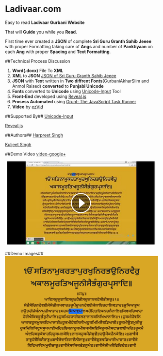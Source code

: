 Ladivaar.com
==============

Easy to read **Ladivaar Gurbani Website**

That will **Guide** you while you **Read**.

First time ever created a **JSON** of complete **Sri Guru Granth Sahib Jeeee** with proper Formatting taking care of **Angs** and number of **Panktiyaan** on each **Ang** with proper **Spacing** and **Text Formatting**.

##Technical Process Discussion
 1. **Word(.docx)** File To **XML**
 2. **XML** to **JSON** [JSON of Sri Guru Granth Sahib Jeeee](https://raw.githubusercontent.com/harpreetkhalsagtbit/ladivaar/master/SGGS.json)
 3. **JSON** with **Text** written in **Two diffrent Fonts**(GurbaniAkharSlim and Anmol Raised) **converted** to **Punjabi Unicode**
 4. **Fonts** converted to **Unicode** using [Unicode-Input](https://github.com/harpreetkhalsagtbit/Unicode-Input) Tool
 5. **Front-End** developed using [Reveal.js](https://github.com/hakimel/reveal.js)
 6. **Prosess Automated** using [Grunt: The JavaScript Task Runner](http://gruntjs.com/)
 7. **Video** by [ezVid](http://www.ezvid.com/)

##Supported By##
[Unicode-Input](https://github.com/harpreetkhalsagtbit/Unicode-Input)

[Reveal.js](https://github.com/hakimel/reveal.js)

##Authors##
[Harpreet Singh](https://github.com/harpreetkhalsagtbit)

[Kuljeet Singh](https://github.com/ksr89)

##Demo Video
[video-google+](https://www.facebook.com/video.php?v=10206886710032648&set=vb.1424264057&type=2&theater)

[![video-google+](https://raw.githubusercontent.com/harpreetkhalsagtbit/ladivaar/master/assets/video%20sample.png)](https://plus.google.com/+HarpreetSinghGTBIT/posts/MUE9yS5Vhxy?pid=6132809339937240306&oid=113314739847849266946)

##Demo Images##
![Waheguru](/assets/larivarpadchedhighlighter.png?raw=true)

